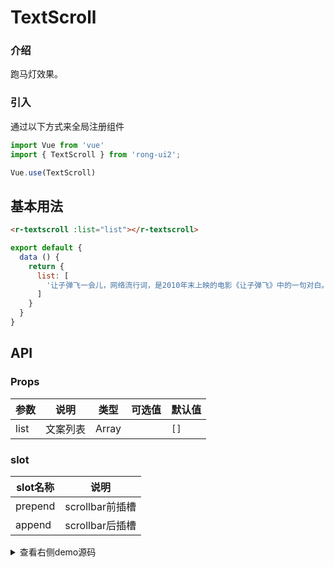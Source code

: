 # TextScroll


<div class="r-doc-card">

### 介绍
跑马灯效果。
</div>



<div class="r-doc-card">

### 引入
通过以下方式来全局注册组件
```js
import Vue from 'vue'
import { TextScroll } from 'rong-ui2';

Vue.use(TextScroll)
```
</div>



## 基本用法

<div class="r-doc-card">

```html
<r-textscroll :list="list"></r-textscroll>
```

```js
export default {
  data () {
    return {
      list: [
        '让子弹飞一会儿，网络流行词，是2010年末上映的电影《让子弹飞》中的一句对白。'
      ]
    }
  }
}
```
</div>




## API

<div class="r-doc-card">

### Props

| 参数      | 说明    | 类型      | 可选值       | 默认值   |
|---------- |-------- |---------- |-------------  |-------- |
| list  | 文案列表   | Array  |  | `[]` |
</div>



<div class="r-doc-card">

### slot
| slot名称      | 说明    |
|---------- |-------- |
| prepend  | scrollbar前插槽 |
| append  | scrollbar后插槽 |
</div>



<details>
  <summary>查看右侧demo源码</summary>
  <div class="r-doc-card">
  {{demo}}
  </div>
</details>

